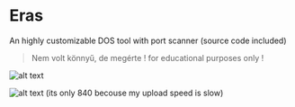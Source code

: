 # Eras
An highly customizable DOS tool with port scanner (source code included)
>Nem volt könnyű, de megérte
! for educational purposes only !

![alt text](https://cdn.discordapp.com/attachments/937053497545875536/1042504191505092688/image.png)


![alt text](https://cdn.discordapp.com/attachments/937053497545875536/1042504355967946792/image.png)
(its only 840 becouse my upload speed is slow)

